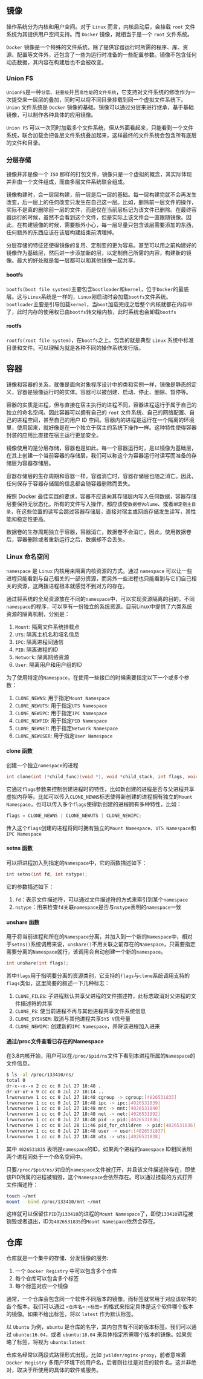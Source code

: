 ## 镜像
操作系统分为内核和用户空间。对于 `Linux` 而言，内核启动后，会挂载 `root` 文件系统为其提供用户空间支持。而 `Docker` 镜像，就相当于是一个 `root` 文件系统。

`Docker` 镜像是一个特殊的文件系统，除了提供容器运行时所需的程序、库、资源、配置等文件外，还包含了一些为运行时准备的一些配置参数。镜像不包含任何动态数据，其内容在构建后也不会被改变。

### Union FS
`UnionFS`是一种`分层`、`轻量级`并且`高性能`的`文件系统`，它支持对文件系统的修改作为一次提交来一层层的叠加，同时可以将不同目录挂载到同一个虚拟文件系统下。`Union` 文件系统是 `Docker` 镜像的基础。镜像可以通过分层来进行继承，基于基础镜像，可以制作各种具体的应用镜像。

`Union FS` 可以一次同时加载多个文件系统，但从外面看起来，只能看到一个文件系统，联合加载会把各层文件系统叠加起来，这样最终的文件系统会包含所有底层的文件和目录。

### 分层存储
镜像并非是像一个 `ISO` 那样的打包文件，镜像只是一个虚拟的概念，其实际体现并非由一个文件组成，而由多层文件系统联合组成。

镜像构建时，会一层层构建，前一层是后一层的基础。每一层构建完就不会再发生改变，后一层上的任何改变只发生在自己这一层。比如，删除前一层文件的操作，实际不是真的删除前一层的文件，而是仅在当前层标记为该文件已删除。在最终容器运行的时候，虽然不会看到这个文件，但是实际上该文件会一直跟随镜像。因此，在构建镜像的时候，需要额外小心，每一层尽量只包含该层需要添加的东西，任何额外的东西应该在该层构建结束前清理掉。

分层存储的特征还使得镜像的复用、定制变的更为容易。甚至可以用之前构建好的镜像作为基础层，然后进一步添加新的层，以定制自己所需的内容，构建新的镜像。最大的好处就是每一层都可以和其他镜像一起共享。

#### bootfs
`bootfs(boot file system)`主要包含`bootloader`和`kernel`，位于`Docker`的最底层。这与`Linux`系统是一样的，`Linux`刚启动时会加载`bootfs`文件系统。`bootloader`主要是引导加载`kernel`，当`boot`加载完成之后整个内核就都在内存中了，此时内存的使用权已由`bootfs`转交给内核，此时系统也会卸载`bootfs`

#### rootfs
`rootfs(root file system)`，在`bootfs`之上。包含的就是典型 `Linux` 系统中标准目录和文件。可以理解为就是各种不同的操作系统发行版。

## 容器
镜像和容器的关系，就像是面向对象程序设计中的类和实例一样，镜像是静态的定义，容器是镜像运行时的实体。容器可以被创建、启动、停止、删除、暂停等。

容器的实质是进程，但与直接在宿主执行的进程不同，容器进程运行于属于自己的独立的命名空间。因此容器可以拥有自己的 `root` 文件系统、自己的网络配置、自己的进程空间，甚至自己的用户 ID 空间。容器内的进程是运行在一个隔离的环境里，使用起来，就好像是在一个独立于宿主的系统下操作一样。这种特性使得容器封装的应用比直接在宿主运行更加安全。

镜像使用的是分层存储，容器也是如此。每一个容器运行时，是以镜像为基础层，在其上创建一个当前容器的存储层，我们可以称这个为容器运行时读写而准备的存储层为容器存储层。

容器存储层的生存周期和容器一样，容器消亡时，容器存储层也随之消亡。因此，任何保存于容器存储层的信息都会随容器删除而丢失。

按照 Docker 最佳实践的要求，容器不应该向其存储层内写入任何数据，容器存储层要保持无状态化。所有的文件写入操作，都应该使`数据卷Volume`、或者`绑定宿主目录`，在这些位置的读写会跳过容器存储层，直接对宿主或网络存储发生读写，其性能和稳定性更高。

数据卷的生存周期独立于容器，容器消亡，数据卷不会消亡。因此，使用数据卷后，容器删除或者重新运行之后，数据却不会丢失。

### Linux 命名空间
`namespace` 是 `Linux` 内核用来隔离内核资源的方式。通过 `namespace` 可以让一些进程只能看到与自己相关的一部分资源，而另外一些进程也只能看到与它们自己相关的资源，这两拨进程根本就感觉不到对方的存在。

通过将系统的全局资源放在不同的`namespace`中，可以实现资源隔离的目的。不同`namespace`的程序，可以享有一份独立的系统资源。目前Linux中提供了六类系统资源的隔离机制，分别是：
1. `Mount`: 隔离文件系统挂载点
2. `UTS`: 隔离主机名和域名信息
3. `IPC`: 隔离进程间通信
4. `PID`: 隔离进程的ID
5. `Network`: 隔离网络资源
6. `User`: 隔离用户和用户组的ID

为了使用特定的`Namespace`，在使用一些接口的时候需要指定以下一个或多个参数：
1. `CLONE_NEWNS`: 用于指定`Mount Namespace`
2. `CLONE_NEWUTS`: 用于指定`UTS Namespace`
3. `CLONE_NEWIPC`: 用于指定`IPC Namespace`
4. `CLONE_NEWPID`: 用于指定`PID Namespace`
5. `CLONE_NEWNET`: 用于指定`Network Namespace`
6. `CLONE_NEWUSER`: 用于指定`User Namespace`

#### clone 函数
创建一个独立`namespace`的进程
```c
int clone(int (*child_func)(void *), void *child_stack, int flags, void *arg);
```

它通过`flags`参数来控制创建进程时的特性，比如新创建的进程是否与父进程共享虚拟内存等。比如可以传入`CLONE_NEWNS`标志使得新创建的进程拥有独立的`Mount Namespace`，也可以传入多个`flags`使得新创建的进程拥有多种特性，比如：

```c
flags = CLONE_NEWNS | CLONE_NEWUTS | CLONE_NEWIPC;
```

传入这个`flags`创建的进程将同时拥有独立的`Mount Namespace`、`UTS Namespace`和`IPC Namespace`

#### setns 函数
可以把进程加入到指定的`Namespace`中，它的函数描述如下：
```c
int setns(int fd, int nstype);
```

它的参数描述如下：
1. `fd`：表示文件描述符，可以通过文件描述符的方式来索引到某个`namespace`
2. `nstype`：用来检查`fd`关联`namespace`是否与`nstype`表明的`namespace`一致

#### unshare 函数
用于将当前进程和所在的`Namespace`分离，并加入到一个新的`Namespace`中，相对于`setns()`系统调用来说，`unshare()`不用关联之前存在的`Namespace`，只需要指定需要分离的`Namespace`就行，该调用会自动创建一个新的`namespace`。

```c
int unshare(int flags);
```

其中`flags`用于指明要分离的资源类别，它支持的`flags`与`clone`系统调用支持的`flags`类似，这里简要的叙述一下几种标志：
1. `CLONE_FILES`: 子进程默认共享父进程的文件描述符，此标志取消对父进程的文件描述符的共享
2. `CLONE_FS`: 使当前进程不再与其他进程共享文件系统信息
3. `CLONE_SYSVSEM`: 取消与其他进程共享`SYS V`信号量
4. `CLONE_NEWIPC`: 创建新的`IPC Namespace`，并将该进程加入进来

#### 通过/proc文件查看已存在的Namespace
在3.8内核开始，用户可以在`/proc/$pid/ns`文件下看到本进程所属的`Namespace`的文件信息。

```bash
$ ls -al /proc/133410/ns/
total 0
dr-x--x--x 2 cc cc 0 Jul 27 18:48 .
dr-xr-xr-x 9 cc cc 0 Jul 27 18:14 ..
lrwxrwxrwx 1 cc cc 0 Jul 27 18:48 cgroup -> cgroup:[4026531835]
lrwxrwxrwx 1 cc cc 0 Jul 27 18:48 ipc -> ipc:[4026531839]
lrwxrwxrwx 1 cc cc 0 Jul 27 18:48 mnt -> mnt:[4026531840]
lrwxrwxrwx 1 cc cc 0 Jul 27 18:48 net -> net:[4026531992]
lrwxrwxrwx 1 cc cc 0 Jul 27 18:48 pid -> pid:[4026531836]
lrwxrwxrwx 1 cc cc 0 Jul 28 11:46 pid_for_children -> pid:[4026531836]
lrwxrwxrwx 1 cc cc 0 Jul 27 18:48 user -> user:[4026531837]
lrwxrwxrwx 1 cc cc 0 Jul 27 18:48 uts -> uts:[4026531838]
```

其中 `4026531835` 表明是`namespace`的ID，如果两个进程的`namespace` ID相同表明两个进程同处于一个命名空间中。

只要`/proc/$pid/ns/`对应的`namespace`文件被打开，并且该文件描述符存在，即使该PID所属的进程被销毁，这个`Namespace`会依然存在。可以通过挂载的方式打开文件描述符：

```bash
touch ~/mnt
mount --bind /proc/133410/mnt ~/mnt
```

这样就可以保留住`PID`为`133410`的进程的`Mount Namespace`了，即使`133410`进程被销毁或者退出，ID为`4026531835`的`Mount Namespace`依然会存在。

## 仓库
仓库就是一个集中的存储、分发镜像的服务:
1. 一个 `Docker Registry` 中可以包含多个仓库
2. 每个仓库可以包含多个标签
3. 每个标签对应一个镜像

通常，一个仓库会包含同一个软件不同版本的镜像，而标签就常用于对应该软件的各个版本。我们可以通过 `<仓库名>:<标签>` 的格式来指定具体是这个软件哪个版本的镜像。如果不给出标签，将以 `latest` 作为默认标签。

以 `Ubuntu` 为例，`ubuntu` 是仓库的名字，其内包含有不同的版本标签。我们可以通过 `ubuntu:16.04`，或者 `ubuntu:18.04` 来具体指定所需哪个版本的镜像。如果忽略了标签，将视为 `ubuntu:latest`

仓库名经常以两段式路径形式出现，比如 `jwilder/nginx-proxy`，前者意味着 `Docker Registry` 多用户环境下的用户名，后者则往往是对应的软件名。这并非绝对，取决于所使用的具体的软件或服务。